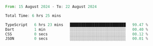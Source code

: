<!--START_SECTION:waka-->

```rust
From: 15 August 2024 - To: 22 August 2024

Total Time: 6 hrs 25 mins

TypeScript   6 hrs 23 mins   █████████████████████████   99.47 %
Dart         1 min           ░░░░░░░░░░░░░░░░░░░░░░░░░   00.40 %
CSS          0 secs          ░░░░░░░░░░░░░░░░░░░░░░░░░   00.12 %
JSON         0 secs          ░░░░░░░░░░░░░░░░░░░░░░░░░   00.01 %
```

<!--END_SECTION:waka-->
